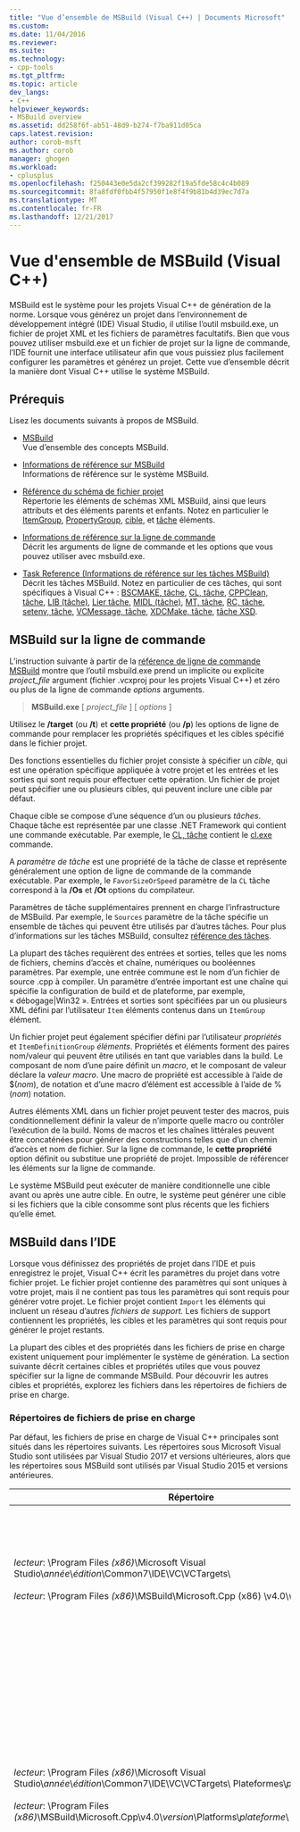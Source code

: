 ```yaml
---
title: "Vue d’ensemble de MSBuild (Visual C++) | Documents Microsoft"
ms.custom: 
ms.date: 11/04/2016
ms.reviewer: 
ms.suite: 
ms.technology:
- cpp-tools
ms.tgt_pltfrm: 
ms.topic: article
dev_langs:
- C++
helpviewer_keywords:
- MSBuild overview
ms.assetid: dd258f6f-ab51-48d9-b274-f7ba911d05ca
caps.latest.revision: 
author: corob-msft
ms.author: corob
manager: ghogen
ms.workload:
- cplusplus
ms.openlocfilehash: f250443e0e5da2cf399282f19a5fde58c4c4b089
ms.sourcegitcommit: 8fa8fdf0fbb4f57950f1e8f4f9b81b4d39ec7d7a
ms.translationtype: MT
ms.contentlocale: fr-FR
ms.lasthandoff: 12/21/2017
---
```

# <a name="msbuild-visual-c-overview"></a>Vue d'ensemble de MSBuild (Visual C++)  
  
MSBuild est le système pour les projets Visual C++ de génération de la norme. Lorsque vous générez un projet dans l’environnement de développement intégré (IDE) Visual Studio, il utilise l’outil msbuild.exe, un fichier de projet XML et les fichiers de paramètres facultatifs. Bien que vous pouvez utiliser msbuild.exe et un fichier de projet sur la ligne de commande, l’IDE fournit une interface utilisateur afin que vous puissiez plus facilement configurer les paramètres et générez un projet. Cette vue d’ensemble décrit la manière dont Visual C++ utilise le système MSBuild.  
  
## <a name="prerequisites"></a>Prérequis  
  
Lisez les documents suivants à propos de MSBuild.  
  
- [MSBuild](/visualstudio/msbuild/msbuild)  
 Vue d’ensemble des concepts MSBuild.  
  
- [Informations de référence sur MSBuild](/visualstudio/msbuild/msbuild-reference)  
 Informations de référence sur le système MSBuild.  
  
- [Référence du schéma de fichier projet](/visualstudio/msbuild/msbuild-project-file-schema-reference)  
 Répertorie les éléments de schémas XML MSBuild, ainsi que leurs attributs et des éléments parents et enfants. Notez en particulier le [ItemGroup](/visualstudio/msbuild/itemgroup-element-msbuild), [PropertyGroup](/visualstudio/msbuild/propertygroup-element-msbuild), [cible](/visualstudio/msbuild/target-element-msbuild), et [tâche](/visualstudio/msbuild/task-element-msbuild) éléments.  
  
- [Informations de référence sur la ligne de commande](/visualstudio/msbuild/msbuild-command-line-reference)  
 Décrit les arguments de ligne de commande et les options que vous pouvez utiliser avec msbuild.exe.  
  
- [Task Reference (Informations de référence sur les tâches MSBuild)](/visualstudio/msbuild/msbuild-task-reference)  
 Décrit les tâches MSBuild. Notez en particulier de ces tâches, qui sont spécifiques à Visual C++ : [BSCMAKE, tâche](/visualstudio/msbuild/bscmake-task), [CL, tâche](/visualstudio/msbuild/cl-task), [CPPClean, tâche](/visualstudio/msbuild/cppclean-task), [LIB (tâche)](/visualstudio/msbuild/lib-task), [Lier tâche](/visualstudio/msbuild/link-task), [MIDL (tâche)](/visualstudio/msbuild/midl-task), [MT, tâche](/visualstudio/msbuild/mt-task), [RC, tâche](/visualstudio/msbuild/rc-task), [setenv, tâche](/visualstudio/msbuild/setenv-task), [ VCMessage, tâche](/visualstudio/msbuild/vcmessage-task), [XDCMake, tâche](/visualstudio/msbuild/xdcmake-task), [tâche XSD](/visualstudio/msbuild/xsd-task).  
  
## <a name="msbuild-on-the-command-line"></a>MSBuild sur la ligne de commande  
  
L’instruction suivante à partir de la [référence de ligne de commande MSBuild](/visualstudio/msbuild/msbuild-command-line-reference) montre que l’outil msbuild.exe prend un implicite ou explicite *project_file* argument (fichier .vcxproj pour les projets Visual C++) et zéro ou plus de la ligne de commande *options* arguments.  
  
> **MSBuild.exe** [ *project_file* ] [ *options* ]  
  
Utilisez le **/target** (ou **/t**) et **cette propriété** (ou **/p**) les options de ligne de commande pour remplacer les propriétés spécifiques et les cibles spécifié dans le fichier projet.  
  
Des fonctions essentielles du fichier projet consiste à spécifier un *cible*, qui est une opération spécifique appliquée à votre projet et les entrées et les sorties qui sont requis pour effectuer cette opération. Un fichier de projet peut spécifier une ou plusieurs cibles, qui peuvent inclure une cible par défaut.  
  
Chaque cible se compose d’une séquence d’un ou plusieurs *tâches*. Chaque tâche est représentée par une classe .NET Framework qui contient une commande exécutable. Par exemple, le [CL, tâche](/visualstudio/msbuild/cl-task) contient le [cl.exe](../build/reference/compiling-a-c-cpp-program.md) commande.  
  
A *paramètre de tâche* est une propriété de la tâche de classe et représente généralement une option de ligne de commande de la commande exécutable. Par exemple, le `FavorSizeOrSpeed` paramètre de la `CL` tâche correspond à la **/Os** et **/Ot** options du compilateur.  
  
Paramètres de tâche supplémentaires prennent en charge l’infrastructure de MSBuild. Par exemple, le `Sources` paramètre de la tâche spécifie un ensemble de tâches qui peuvent être utilisés par d’autres tâches. Pour plus d’informations sur les tâches MSBuild, consultez [référence des tâches](/visualstudio/msbuild/msbuild-task-reference).  
  
La plupart des tâches requièrent des entrées et sorties, telles que les noms de fichiers, chemins d’accès et chaîne, numériques ou booléennes paramètres. Par exemple, une entrée commune est le nom d’un fichier de source .cpp à compiler. Un paramètre d’entrée important est une chaîne qui spécifie la configuration de build et de plateforme, par exemple, « débogage\|Win32 ». Entrées et sorties sont spécifiées par un ou plusieurs XML défini par l’utilisateur `Item` éléments contenus dans un `ItemGroup` élément.  
  
Un fichier projet peut également spécifier défini par l’utilisateur *propriétés* et `ItemDefinitionGroup` *éléments*. Propriétés et éléments forment des paires nom/valeur qui peuvent être utilisés en tant que variables dans la build. Le composant de nom d’une paire définit un *macro*, et le composant de valeur déclare la *valeur macro*. Une macro de propriété est accessible à l’aide de $(*nom*), de notation et d’une macro d’élément est accessible à l’aide de %(*nom*) notation.  
  
Autres éléments XML dans un fichier projet peuvent tester des macros, puis conditionnellement définir la valeur de n’importe quelle macro ou contrôler l’exécution de la build. Noms de macros et les chaînes littérales peuvent être concaténées pour générer des constructions telles que d’un chemin d’accès et nom de fichier. Sur la ligne de commande, le **cette propriété** option définit ou substitue une propriété de projet. Impossible de référencer les éléments sur la ligne de commande.  
  
Le système MSBuild peut exécuter de manière conditionnelle une cible avant ou après une autre cible. En outre, le système peut générer une cible si les fichiers que la cible consomme sont plus récents que les fichiers qu’elle émet.  
  
## <a name="msbuild-in-the-ide"></a>MSBuild dans l’IDE  
  
Lorsque vous définissez des propriétés de projet dans l’IDE et puis enregistrez le projet, Visual C++ écrit les paramètres du projet dans votre fichier projet. Le fichier projet contienne des paramètres qui sont uniques à votre projet, mais il ne contient pas tous les paramètres qui sont requis pour générer votre projet. Le fichier projet contient `Import` les éléments qui incluent un réseau d’autres *fichiers de support.* Les fichiers de support contiennent les propriétés, les cibles et les paramètres qui sont requis pour générer le projet restants.  
  
La plupart des cibles et des propriétés dans les fichiers de prise en charge existent uniquement pour implémenter le système de génération. La section suivante décrit certaines cibles et propriétés utiles que vous pouvez spécifier sur la ligne de commande MSBuild. Pour découvrir les autres cibles et propriétés, explorez les fichiers dans les répertoires de fichiers de prise en charge.  
  
### <a name="support-file-directories"></a>Répertoires de fichiers de prise en charge  
  
Par défaut, les fichiers de prise en charge de Visual C++ principales sont situés dans les répertoires suivants. Les répertoires sous Microsoft Visual Studio sont utilisées par Visual Studio 2017 et versions ultérieures, alors que les répertoires sous MSBuild sont utilisés par Visual Studio 2015 et versions antérieures.  
  
|Répertoire|Description|  
|---------------|-----------------|  
|*lecteur*: \Program Files *(x86)*\Microsoft Visual Studio\\*année*\\*édition*\Common7\IDE\VC\VCTargets\ <br /><br />*lecteur*: \Program Files *(x86)*\MSBuild\Microsoft.Cpp (x86) \v4.0\\*version*\ |Contient les fichiers cibles (.targets) et les fichiers de propriétés (.props) qui sont utilisés par les cibles. Par défaut, la macro $ (VCTargetsPath) fait référence à ce répertoire.|  
|*lecteur*: \Program Files *(x86)*\Microsoft Visual Studio\\*année*\\*édition*\Common7\IDE\VC\VCTargets\ Plateformes\\*plateforme*\ <br /><br />*lecteur*: \Program Files *(x86)*\MSBuild\Microsoft.Cpp\v4.0\\*version*\Platforms\\*plateforme*\ |Contient les fichiers spécifiques à la plateforme cible et la propriété qui substituent les cibles et les propriétés de son répertoire parent. Ce répertoire contient également une DLL qui définit les tâches qui sont utilisés par les cibles dans ce répertoire.<br /><br /> Le *plateforme* espace réservé représente le ARM, Win32 ou x64 sous-répertoire.|  
|*lecteur*: \Program Files *(x86)*\Microsoft Visual Studio\\*année*\\*édition*\Common7\IDE\VC\VCTargets\ Plateformes\\*plateforme*\PlatformToolsets\\*ensemble d’outils*\ <br /><br />*lecteur*: \Program Files *(x86)*\MSBuild\Microsoft.Cpp\v4.0\\*version*\Platforms\\*plateforme*\ Ensemble\\*ensemble d’outils*\ <br /><br />*lecteur*: \Program Files *(x86)*\MSBuild\Microsoft.Cpp\v4.0\Platforms\\*plateforme*\PlatformToolsets\\*ensemble d’outils*\ |Contient les répertoires qui permettent de générer des applications Visual C++ à l’aide de l’élément spécifié de la build *ensemble d’outils*.<br /><br /> Le *année* et *édition* espaces réservés sont utilisés par Visual Studio 2017 et éditions ultérieures. Le *version* espace réservé est V110 pour Visual Studio 2012, V120 pour Visual Studio 2013 ou V140 pour Visual Studio 2015. Le *plateforme* espace réservé représente le ARM, Win32 ou x64 sous-répertoire. Le *ensemble d’outils* espace réservé représente le sous-répertoire ensemble d’outils, par exemple, v140 pour la création d’applications Windows à l’aide de l’ensemble d’outils Visual Studio 2015, v120_xp de génération pour Windows XP à l’aide de l’ensemble d’outils Visual Studio 2013, ou v110_wp80 à générer des applications Windows Phone 8.0 à l’aide de l’ensemble d’outils de Visual Studio 2012.<br /><br />Le chemin d’accès qui contient les répertoires qui permettent la génération de générer des applications Visual C++ 2008 ou de Visual C++ 2010 n’inclut pas le *version*et le *plateforme* espace réservé représente Itanium, Win32 ou x64 sous-répertoire. Le *ensemble d’outils* espace réservé représente le sous-répertoire v90 ou v100 ensemble d’outils.|  
  
### <a name="support-files"></a>Fichiers de prise en charge  
  
Les répertoires de fichiers de prise en charge contiennent des fichiers avec ces extensions :  
  
|Extension|Description|  
|---------------|-----------------|  
|.targets|Contient des `Target` des éléments XML qui spécifient les tâches qui sont exécutées par la cible. Peut également contenir `PropertyGroup`, `ItemGroup`, `ItemDefinitionGroup`, définies par l’utilisateur `Item` les éléments qui sont utilisés pour assigner des fichiers et des options de ligne de commande pour les paramètres de la tâche.<br /><br /> Pour plus d’informations, consultez [Target, élément (MSBuild)](/visualstudio/msbuild/target-element-msbuild).|  
|.props|Contient `Property Group` définies par l’utilisateur `Property` les éléments XML qui spécifient des fichiers et des paramètres qui sont utilisés pendant une génération.<br /><br /> Peut également contenir `ItemDefinitionGroup` définies par l’utilisateur `Item` les éléments XML qui spécifient les paramètres supplémentaires. Les éléments définis dans un groupe de définitions d’élément sont semblables aux propriétés, mais ne sont pas accessibles à partir de la ligne de commande. Fichiers projet Visual C++ utilisent fréquemment des éléments au lieu des propriétés pour représenter les paramètres.<br /><br /> Pour plus d’informations, consultez [ItemGroup, élément (MSBuild)](/visualstudio/msbuild/itemgroup-element-msbuild), [ItemDefinitionGroup, élément (MSBuild)](/visualstudio/msbuild/itemdefinitiongroup-element-msbuild), et [élément, élément (MSBuild)](/visualstudio/msbuild/item-element-msbuild).|  
|.Xml|Contient des éléments XML qui déclarent et initialiser les éléments d’interface utilisateur IDE telles que feuilles de propriétés et les pages de propriétés et les contrôles de zone de liste et de la zone de texte.<br /><br /> Les fichiers .xml prennent directement en charge l’IDE mais pas MSBuild. Toutefois, les valeurs des propriétés de l’IDE sont affectées pour générer des propriétés et des éléments.<br /><br /> La plupart des fichiers .xml sont dans un sous-répertoire spécifique aux paramètres régionaux. Par exemple, les fichiers pour la région anglais (États-Unis) sont dans $(VCTargetsPath) \1033\\.|  
  
## <a name="user-targets-and-properties"></a>Propriétés et les cibles de l’utilisateur  
  
Pour utiliser MSBuild plus efficacement sur la ligne de commande, il est utile de connaître les propriétés et cibles sont utiles et pertinentes. La plupart des propriétés et des cibles aident à implémenter le système de génération Visual C++ et par conséquent, ne sont pas pertinentes pour l’utilisateur. Cette section décrit certaines propriétés judicieux d’utilisateur et les cibles.  

### <a name="platformtoolset-property"></a>Propriété PlatformToolset  
  
Le `PlatformToolset` propriété détermine l’ensemble d’outils Visual C++ est utilisé dans la build. Par défaut, l’ensemble d’outils actuel est utilisé. Lorsque cette propriété est définie, la valeur de la propriété est concaténée avec des chaînes littérales pour former le chemin d’accès d’un répertoire qui contient les fichiers cible et de propriété qui sont requises pour générer un projet pour une plateforme particulière. L’ensemble d’outils de plateforme doit être installé pour générer à l’aide de cette version d’ensemble d’outils de plateforme.  
  
Par exemple, définissez la `PlatformToolset` propriété `v140` à utiliser les bibliothèques et les outils de Visual C++ 2015 pour générer votre application :  
  
`msbuild myProject.vcxproj /p:PlatformToolset=v140`  
  
### <a name="preferredtoolarchitecture-property"></a>Propriété de PreferredToolArchitecture  
  
Le `PreferredToolArchitecture` propriété détermine si le compilateur 32 bits ou 64 bits et les outils sont utilisés dans la build. Cette propriété n’affecte pas l’architecture de plateforme de sortie ou de configuration. Par défaut, MSBuild utilise le x86 version du compilateur et des outils si cette propriété n’est pas définie.  
  
Par exemple, définissez la `PreferredToolArchitecture` propriété `x64` à utiliser le compilateur 64 bits et les outils pour générer votre application :  
  
`msbuild myProject.vcxproj /p:PreferredToolArchitecture=x64`  
  
### <a name="useenv-property"></a>Propriété UseEnv  
  
Par défaut, les paramètres spécifiques à la plateforme pour le projet actuel substituent les variables d’environnement PATH, INCLUDE, LIB, LIBPATH, CONFIGURATION et de plateforme. Définir le `UseEnv` propriété `true` afin de garantir que les variables d’environnement ne sont pas substitués.  
  
`msbuild myProject.vcxproj /p:UseEnv=true`  
  
### <a name="targets"></a>Cibles  
  
Il existe des centaines de cibles dans les fichiers de prise en charge de Visual C++. Toutefois, la plupart sont des cibles orientées système que l’utilisateur peut ignorer. La plupart des cibles système sont préfixées par un trait de soulignement (_), ou avoir un nom commençant par « PrepareFor », « Calcul », « Avant », « After », « Pre » ou « Post ».  
  
Le tableau suivant répertorie plusieurs cibles orientées utilisateur utiles.  
  
|une cible|Description|  
|------------|-----------------|  
|BscMake|Exécute l’outil Microsoft Browse Information Maintenance Utility, bscmake.exe.|  
|Générer|Génère le projet.<br /><br /> Il s’agit de la cible par défaut pour un projet.|  
|ClCompile|Exécute l’outil du compilateur Visual C++, cl.exe.|  
|Nettoyer|Fichiers de génération supprime temporaires et intermédiaires.|  
|Lib|Exécute l’outil Gestionnaire de bibliothèque Microsoft 32 bits, lib.exe.|  
|Lien|Exécute l’outil de l’éditeur de liens Visual C++, link.exe.|  
|ManifestResourceCompile|Extrait une liste de ressources à partir d’un manifeste, puis exécute l’outil compilateur de ressources Microsoft Windows, rc.exe.|  
|MIDL|Exécute l’outil compilateur MIDL Microsoft Interface Definition Language (), midl.exe.|  
|Rebuild|Nettoie puis génère votre projet|  
|ResourceCompile|Exécute l’outil compilateur de ressources Microsoft Windows, rc.exe.|  
|XdcMake|Exécute l’outil de Documentation XML, xdcmake.exe.|  
|XSD|Exécute l’outil XML Schema Definition, xsd.exe.|  
  
## <a name="see-also"></a>Voir aussi  
  
[MSBuild (Visual C++)](../build/msbuild-visual-cpp.md)
